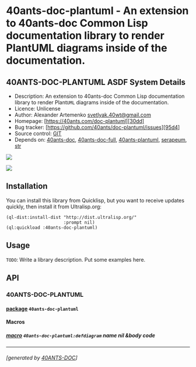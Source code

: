 <a id="x-2840ANTS-DOC-PLANTUML-DOCS-2FINDEX-3A-40README-2040ANTS-DOC-2FLOCATIVES-3ASECTION-29"></a>

# 40ants-doc-plantuml - An extension to 40ants-doc Common Lisp documentation library to render PlantUML diagrams inside of the documentation.

<a id="40-ants-doc-plantuml-asdf-system-details"></a>

## 40ANTS-DOC-PLANTUML ASDF System Details

* Description: An extension to 40ants-doc Common Lisp documentation library to render Plant`UML` diagrams inside of the documentation.
* Licence: Unlicense
* Author: Alexander Artemenko <svetlyak.40wt@gmail.com>
* Homepage: [https://40ants.com/doc-plantuml][30dd]
* Bug tracker: [https://github.com/40ants/doc-plantuml/issues][95d4]
* Source control: [GIT][a2c9]
* Depends on: [40ants-doc][2c00], [40ants-doc-full][a797], [40ants-plantuml][80dc], [serapeum][c41d], [str][ef7f]

[![](https://github-actions.40ants.com/40ants/doc-plantuml/matrix.svg?only=ci.run-tests)][20ac]

![](http://quickdocs.org/badge/40ants-doc-plantuml.svg)

<a id="x-2840ANTS-DOC-PLANTUML-DOCS-2FINDEX-3A-3A-40INSTALLATION-2040ANTS-DOC-2FLOCATIVES-3ASECTION-29"></a>

## Installation

You can install this library from Quicklisp, but you want to receive updates quickly, then install it from Ultralisp.org:

```
(ql-dist:install-dist "http://dist.ultralisp.org/"
                      :prompt nil)
(ql:quickload :40ants-doc-plantuml)
```
<a id="x-2840ANTS-DOC-PLANTUML-DOCS-2FINDEX-3A-3A-40USAGE-2040ANTS-DOC-2FLOCATIVES-3ASECTION-29"></a>

## Usage

`TODO`: Write a library description. Put some examples here.

<a id="x-2840ANTS-DOC-PLANTUML-DOCS-2FINDEX-3A-3A-40API-2040ANTS-DOC-2FLOCATIVES-3ASECTION-29"></a>

## API

<a id="x-2840ANTS-DOC-PLANTUML-DOCS-2FINDEX-3A-3A-4040ANTS-DOC-PLANTUML-3FPACKAGE-2040ANTS-DOC-2FLOCATIVES-3ASECTION-29"></a>

### 40ANTS-DOC-PLANTUML

<a id="x-28-23A-28-2819-29-20BASE-CHAR-20-2E-20-2240ANTS-DOC-PLANTUML-22-29-20PACKAGE-29"></a>

#### [package](2130) `40ants-doc-plantuml`

<a id="x-2840ANTS-DOC-PLANTUML-DOCS-2FINDEX-3A-3A-7C-4040ANTS-DOC-PLANTUML-3FMacros-SECTION-7C-2040ANTS-DOC-2FLOCATIVES-3ASECTION-29"></a>

#### Macros

<a id="x-2840ANTS-DOC-PLANTUML-3ADEFDIAGRAM-20-2840ANTS-DOC-2FLOCATIVES-3AMACRO-29-29"></a>

##### [macro](d22d) `40ants-doc-plantuml:defdiagram` name nil &body code


[30dd]: https://40ants.com/doc-plantuml
[a2c9]: https://github.com/40ants/doc-plantuml
[20ac]: https://github.com/40ants/doc-plantuml/actions
[2130]: https://github.com/40ants/doc-plantuml/blob/8c130ef776fd2ec84e6b99004586f3e51ec6e774/src/core.lisp#L1
[d22d]: https://github.com/40ants/doc-plantuml/blob/8c130ef776fd2ec84e6b99004586f3e51ec6e774/src/core.lisp#L32
[95d4]: https://github.com/40ants/doc-plantuml/issues
[2c00]: https://quickdocs.org/40ants-doc
[a797]: https://quickdocs.org/40ants-doc-full
[80dc]: https://quickdocs.org/40ants-plantuml
[c41d]: https://quickdocs.org/serapeum
[ef7f]: https://quickdocs.org/str

* * *
###### [generated by [40ANTS-DOC](https://40ants.com/doc/)]
